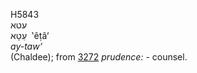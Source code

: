 <body>
  <p>H5843<br>  עטא  <br> עֵטָא  ‎  ‛êṭâ‘  <br><i>ay-taw‘ </i><br>(Chaldee); from <a href="h3272.htm">3272</a>  <i>prudence: - </i>counsel.<br></p>
 </body>